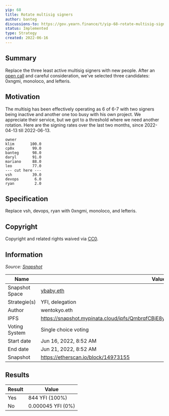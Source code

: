 ```yaml
---
yip: 68
title: Rotate multisig signers
author: banteg
discussions-to: https://gov.yearn.finance/t/yip-68-rotate-multisig-signers/12582
status: Implemented
type: Strategy
created: 2022-06-16
---
```


## Summary

Replace the three least active multisig signers with new people. After an [open call](
https://twitter.com/bantg/status/1533222650838908928
) and careful consideration, we've selected three candidates: 0xngmi, monoloco, and lefteris.
 
## Motivation

The multisig has been effectively operating as 6 of 6-7 with two signers being inactive and another one too busy with his own project. We appreciate their service, but we got to a threshold where we need another rotation. Here are the signing rates over the last two months, since 2022-04-13 till 2022-06-13.

```
owner
klim       100.0
cp0x        99.0
banteg      98.0
daryl       91.0
mariano     88.0
leo         77.0
--- cut here ---
vsh         39.0
devops       6.0
ryan         2.0
```

## **Specification**

Replace vsh, devops, ryan with 0xngmi, monoloco, and lefteris.

## Copyright

Copyright and related rights waived via [CC0](https://creativecommons.org/publicdomain/zero/1.0/).

## Information

_Source: [Snapshot](https://snapshot.org/#/ybaby.eth/proposal/0xc5386b7237f6c90359c56ac6dcb942b99a56a4de8ca60d109f4b999716148734)_

| Name          | Value                                                                           |
| ------------- | ------------------------------------------------------------------------------- |
| Snapshot Space| [ybaby.eth](https://snapshot.org/#/ybaby.eth)                                   |
| Strategie(s)  | YFI, delegation                                                                 |
| Author        | wentokyo.eth                                                                    |
| IPFS          | https://snapshot.mypinata.cloud/ipfs/QmbrqfCBjE8yYkz1wbsWQu9VxEo3UmPw2oGhb34Mdtqpx6 |
| Voting System | Single choice voting                                                            |
| Start date    | Jun 16, 2022, 8:52 AM                                                           |
| End date      | Jun 21, 2022, 8:52 AM                                                           |
| Snapshot      | https://etherscan.io/block/14973155                                             |

## Results

| Result  | Value               |
| ------- | ------------------- |
| Yes     | 844 YFI (100%)      |
| No      | 0.000045 YFI (0%)   |